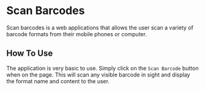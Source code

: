 # Scan Barcodes

Scan barcodes is a web applications that allows the user scan a variety of barcode formats from their mobile phones or computer.

## How To Use

The application is very basic to use. Simply click on the `Scan Barcode` button when on the page. This will scan any visible barcode in sight and display the format name and content to the user. 